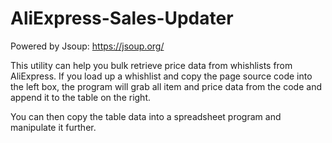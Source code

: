 # AliExpress-Sales-Updater
Powered by Jsoup: https://jsoup.org/

This utility can help you bulk retrieve price data from whishlists from AliExpress. If you load up a whishlist and copy the page source code into the left box, the program will grab all item and price data from the code and append it to the table on the right.

You can then copy the table data into a spreadsheet program and manipulate it further.
